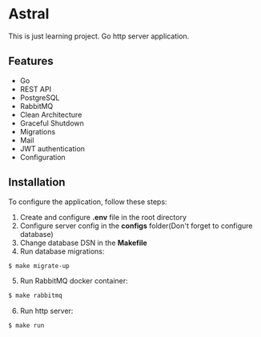 # Astral

This is just learning project. Go http server application.

## Features
- Go
- REST API
- PostgreSQL
- RabbitMQ
- Clean Architecture
- Graceful Shutdown
- Migrations
- Mail
- JWT authentication
- Configuration

## Installation
To configure the application, follow these steps:
1. Create and configure **.env** file in the root directory
2. Configure server config in the **configs** folder(Don't forget to configure database)
3. Change database DSN in the **Makefile**
4. Run database migrations:
```bash
$ make migrate-up
```
5. Run RabbitMQ docker container:
```bash
$ make rabbitmq
```
6. Run http server:
```bash
$ make run
```
